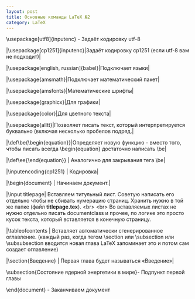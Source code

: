 ```yaml
---
layout: post
title: Основные команды LaTeX №2
category: LaTeX
---
```


\usepackage[utf8]{inputenc} - Задаёт кодировку utf-8

|\usepackage[cp1251]{inputenc}|Задаёт кодировку cp1251 (если utf-8 вам не подходит)|

|\usepackage[english, russian]{babel}|Подключает языки|

|\usepackage{amsmath}|Подключает математический пакет|

|\usepackage{amsfonts}|Математические шрифты|

|\usepackage{graphicx}|Для графики|

|\usepackage{color}|Для цветного текста|

|\usepackage{alltt}|Позволяет писать текст, который 
интерпретируется буквально (включая несколько пробелов подряд.|

|\def\be{\begin{equation}}|Определяет новую функцию - вместо того, чтобы писать всегда \begin{equation} достаточно написать \be|

|\def\ee{\end{equation}} | Aналогично для закрывания тега \be|

|\inputencoding{cp1251} | Кодировка|

|\begin{document} | Начинаем документ.|

|\input titlepage| Вставляем титульный лист. Советую написать его отдельно чтобы не сбивать нумерацию страниц. Хранить нужно в той же папке (файл **titlepage.tex**).  \<br>  \<br> Во вставляемых листах не нужно отдельно писать documentclass и прочее, по логике это просто кусок текста, который вставляется в конечную страницу.


|\tableofcontents | Вставляет автоматически сгенерированное оглавление. (каждый раз, когда тегом \section или \subsection или \subsubsection вводится новая глава LaTeX запоминает это и потом сам создает оглавление)

|\section{Введение} | Первая глава будет называться «Введение»|

\subsection{Состояние ядерной энергетики в мире}- Подпункт первой главы

\end{document} - Заканчиваем документ